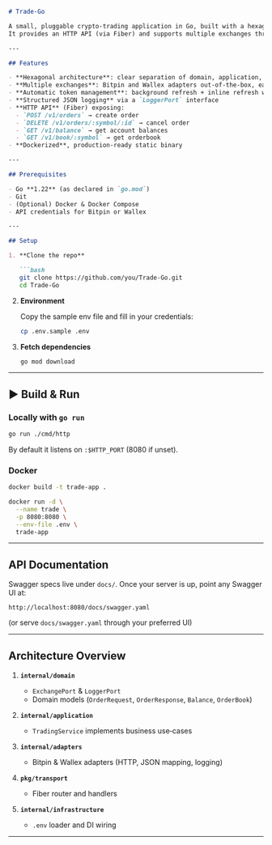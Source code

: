 ````markdown
# Trade-Go

A small, pluggable crypto‑trading application in Go, built with a hexagonal (ports & adapters) architecture.  
It provides an HTTP API (via Fiber) and supports multiple exchanges through adapters (Bitpin, Wallex, etc.), complete with automatic token refresh and structured logging via Logrus.

---

## Features

- **Hexagonal architecture**: clear separation of domain, application, adapters, and transport layers  
- **Multiple exchanges**: Bitpin and Wallex adapters out‑of‑the‑box, easy to add more  
- **Automatic token management**: background refresh + inline refresh within 30 s of expiry  
- **Structured JSON logging** via a `LoggerPort` interface  
- **HTTP API** (Fiber) exposing:
  - `POST /v1/orders` → create order  
  - `DELETE /v1/orders/:symbol/:id` → cancel order  
  - `GET /v1/balance` → get account balances  
  - `GET /v1/book/:symbol` → get orderbook  
- **Dockerized**, production‑ready static binary

---

## Prerequisites

- Go **1.22** (as declared in `go.mod`)  
- Git  
- (Optional) Docker & Docker Compose  
- API credentials for Bitpin or Wallex

---

## Setup

1. **Clone the repo**

   ```bash
   git clone https://github.com/you/Trade-Go.git
   cd Trade-Go
````

2. **Environment**

   Copy the sample env file and fill in your credentials:

   ```bash
   cp .env.sample .env
   ```

3. **Fetch dependencies**

   ```bash
   go mod download
   ```

---

## ▶️ Build & Run

### Locally with `go run`

```bash
go run ./cmd/http
```

By default it listens on `:$HTTP_PORT` (8080 if unset).


### Docker

```bash
docker build -t trade-app .

docker run -d \
  --name trade \
  -p 8080:8080 \
  --env-file .env \
  trade-app
```

---

## API Documentation

Swagger specs live under `docs/`. Once your server is up, point any Swagger UI at:

```
http://localhost:8080/docs/swagger.yaml
```

(or serve `docs/swagger.yaml` through your preferred UI)

---

## Architecture Overview

1. **`internal/domain`**

   * `ExchangePort` & `LoggerPort`
   * Domain models (`OrderRequest`, `OrderResponse`, `Balance`, `OrderBook`)

2. **`internal/application`**

   * `TradingService` implements business use‑cases

3. **`internal/adapters`**

   * Bitpin & Wallex adapters (HTTP, JSON mapping, logging)

4. **`pkg/transport`**

   * Fiber router and handlers

5. **`internal/infrastructure`**

   * `.env` loader and DI wiring

---


